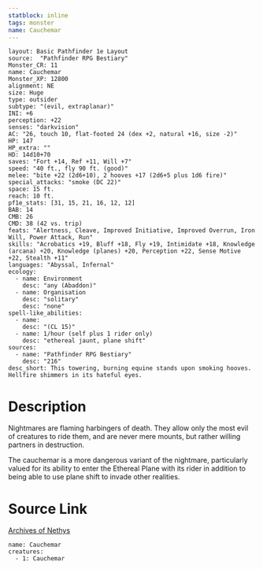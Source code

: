 ```yaml
---
statblock: inline
tags: monster
name: Cauchemar
---
```

```statblock
layout: Basic Pathfinder 1e Layout
source:  "Pathfinder RPG Bestiary"
Monster_CR: 11
name: Cauchemar
Monster_XP: 12800
alignment: NE
size: Huge
type: outsider
subtype: "(evil, extraplanar)"
INI: +6
perception: +22
senses: "darkvision"
AC: "26, touch 10, flat-footed 24 (dex +2, natural +16, size -2)"
HP: 147
HP_extra: ""
HD: 14d10+70
saves: "Fort +14, Ref +11, Will +7"
speed: "40 ft., fly 90 ft. (good)"
melee: "bite +22 (2d6+10), 2 hooves +17 (2d6+5 plus 1d6 fire)"
special_attacks: "smoke (DC 22)"
space: 15 ft.
reach: 10 ft.
pf1e_stats: [31, 15, 21, 16, 12, 12]
BAB: 14
CMB: 26
CMD: 38 (42 vs. trip)
feats: "Alertness, Cleave, Improved Initiative, Improved Overrun, Iron Will, Power Attack, Run"
skills: "Acrobatics +19, Bluff +18, Fly +19, Intimidate +18, Knowledge (arcana) +20, Knowledge (planes) +20, Perception +22, Sense Motive +22, Stealth +11"
languages: "Abyssal, Infernal"
ecology:
  - name: Environment
    desc: "any (Abaddon)"
  - name: Organisation
    desc: "solitary"
    desc: "none"
spell-like_abilities:
  - name:
    desc: "(CL 15)"
  - name: 1/hour (self plus 1 rider only)
    desc: "ethereal jaunt, plane shift"
sources:
  - name: "Pathfinder RPG Bestiary"
    desc: "216"
desc_short: This towering, burning equine stands upon smoking hooves. Hellfire shimmers in its hateful eyes.
```
# Description
Nightmares are flaming harbingers of death. They allow only the most evil of creatures to ride them, and are never mere mounts, but rather willing partners in destruction.

The cauchemar is a more dangerous variant of the nightmare, particularly valued for its ability to enter the Ethereal Plane with its rider in addition to being able to use plane shift to invade other realities.
# Source Link
[Archives of Nethys](https://aonprd.com/MonsterDisplay.aspx?ItemName=Cauchemar)
```encounter-table
name: Cauchemar
creatures:
  - 1: Cauchemar
```
